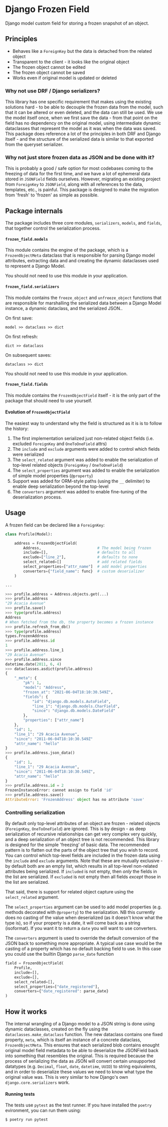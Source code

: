 # Django Frozen Field

Django model custom field for storing a frozen snapshot of an object.

## Principles

* Behaves like a `ForeignKey` but the data is detached from the related object
* Transparent to the client - it looks like the original object
* The frozen object cannot be edited
* The frozen object cannot be saved
* Works even if original model is updated or deleted

### Why not use DRF / Django serializers?

This library has one specific requirement that makes using the existing
solutions hard - to be able to decouple the frozen data from the model, such
that it can be altered or even deleted, and the data can still be used. We use
the model itself once, when we first save the data - from that point on the
field has no dependency on the original model, using intermediate dynamic
dataclasses that represent the model as it was when the data was saved. This
package does reference a lot of the principles in both DRF and Django itself -
and the structure of the serialized data is similar to that exported from the
queryset serializer.

### Why not just store frozen data as JSON and be done with it?

This is probably a good / safe option for most codebases coming to the freezing
of data for the first time, and we have a lot of ephemeral data stored in
`JSONField` fields ourselves. However, migrating an existing project from
`ForeignKey` to `JSONField`, along with all references to the data, templates,
etc., is painful. This package is designed to make the migration from 'fresh' to
'frozen' as simple as possible.

## Package internals

The package includes three core modules, `serializers`, `models`, and `fields`,
that together control the serialization process.

#### `frozen_field.models`

This module contains the engine of the package, which is a `FrozenObjectMeta`
dataclass that is responsible for parsing Django model attributes, extracting
data and and creating the dynamic dataclasses used to represent a Django Model.

You should not need to use this module in your application.

#### `frozen_field.serializers`

This module contains the `freeze_object` and `unfreeze_object` functions that
are responsible for marshalling the serialized data between a Django Model
instance, a dynamic dataclass, and the serialized JSON..

On first save:

    model >> dataclass >> dict

On first refresh:

    dict >> dataclass

On subsequent saves:

    dataclass >> dict

You should not need to use this module in your application.

#### `frozen_field.fields`

This module contains the `FrozenObjectField` itself - it is the only part of the
package that should need to use yourself.

#### Evolution of `FrozenObjectField`

The easiest way to understand why the field is structured as it is is to follow
the history:

1. The first implementation serialized just non-related object fields (i.e.
   excluded `ForeignKey` and `OneToOneField` attrs)
1. The `include` and `exclude` arguments were added to control which fields were
   serialized
1. The `select_related` argument was added to enable the serialization of
   top-level related objects (`ForeignKey` / `OneToOneField`)
1. The `select_properties` argument was added to enable the serialization of
   simple model properties (`@property`)
1. Support was added for ORM-style paths (using the `__` delimiter) to enable
   deep serialization beyond the top-level
1. The `converters` argument was added to enable fine-tuning of the
   deserialization process.

## Usage

A frozen field can be declared like a `ForeignKey`:

```python
class Profile(Model):

    address = FrozenObjectField(
        Address,                         # The model being frozen
        include=[],                      # defaults to all
        exclude=["line_2"],              # defaults to none
        select_related=[]                # add related fields
        select_properties=["attr_name"]  # add model properties
        converters={"field_name": func}  # custom deserializer
    )

...

>>> profile.address = Address.objects.get(...)
>>> profile.address
"29 Acacia Avenue"
>>> profile.save()
>>> type(profile.address)
Address
# When fetched from the db, the property becomes a frozen instance
>>> profile.refresh_from_db()
>>> type(profile.address)
types.FrozenAddress
>>> profile.address.id
1
>>> profile.address.line_1
"29 Acacia Avenue"
>>> profile.address.since
datetime.date(2011, 6, 4)
>>> dataclasses.asdict(profile.address)
{
    "_meta": {
        "pk": 1,
        "model": "Address",
        "frozen_at": "2021-06-04T18:10:30.549Z",
        "fields": {
            "id": "django.db.models.AutoField",
            "line_1": "django.db.models.CharField",
            "since": "django.db.models.DateField"
        },
        "properties": ["attr_name"]
    },
    "id": 1,
    "line_1": "29 Acacia Avenue",
    "since": "2011-06-04T18:10:30.549Z"
    "attr_name": "hello"
}
>>> profile.address.json_data()
{
    "id": 1,
    "line_1": "29 Acacia Avenue",
    "since": "2011-06-04T18:10:30.549Z",
    "attr_name": "hello"
}
>>> profile.address.id = 2
FrozenInstanceError: cannot assign to field 'id'
>>> profile.address.save()
AttributeError: 'FrozenAddress' object has no attribute 'save'
```

### Controlling serialization

By default only top-level attributes of an object are frozen - related objects
(`ForeignKey`, `OneToOneField`) are ignored. This is by design - as deep
serialization of recursive relationships can get very complex very quickly, and
a deep serialization of an object tree is not recommended. This library is
designed for the simple 'freezing' of basic data. The recommended pattern is to
flatten out the parts of the object tree that you wish to record. You can
control which top-level fields are included in the frozen data using the
`include` and `exclude` arguments. Note that these are mutually exclusive - by
default both are an empty list, which results in all top-level non-related
attributes being serialized. If `included` is not empty, then *only* the fields
in the list are serialized. If `excluded` is not empty then all fields *except*
those in the list are serialized.

That said, there is support for related object capture using the
`select_related` argument.

The `select_properties` argument can be used to add model properties (e.g.
methods decorated with `@property`) to the serialization. NB this currently does
no casting of the value when deserialized (as it doesn't know what the type is),
so if your property is a date, it will come back as a string (isoformat). If you
want it to return a `date` you will want to use converters.

The `converters` argument is used to override the default conversion of the JSON
back to something more appropriate. A typical use case would be the casting of a
property which has no default backing field to use. In this case you could use
the builtin Django `parse_date` function

```python
field = FrozenObjectField(
    Profile,
    include=[],
    exclude=[],
    select_related=[],
    select_properties=["date_registered"],
    converters={"date_registered": parse_date}
)
```

## How it works

The internal wrangling of a Django model to a JSON string is done using dynamic
dataclasses, created on the fly using the `dataclasses.make_dataclass` function.
The new dataclass contains one fixed property, `meta`, which is itself an
instance of a concrete dataclass, `FrozenObjectMeta`. This ensures that each
serialized blob contains enought original model field metadata to be able to
deserialize the JSONField back into something that resembles the original. This
is required because the process of serializing the data as JSON will convert
certain unsupported datatypes (e.g. `Decimal`, `float`, `date`, `datetime`,
`UUID`) to string equivalents, and in order to deserialize these values we need
to know what type the original value was. This is very similar to how Django's
own `django.core.serializers` work.

#### Running tests

The tests use `pytest` as the test runner. If you have installed the `poetry`
evironment, you can run them using:

```
$ poetry run pytest
```
